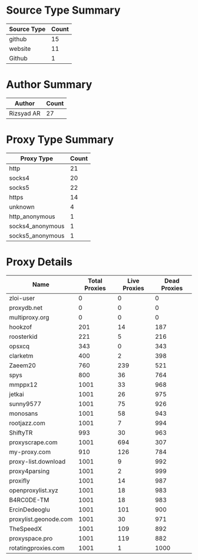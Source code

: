 # Source Type Summary

| Source Type | Count |
|-------------|-------|
| github | 15 |
| website | 11 |
| Github | 1 |


# Author Summary

| Author | Count |
|--------|-------|
| Rizsyad AR | 27 |


# Proxy Type Summary

| Proxy Type | Count |
|------------|-------|
| http | 21 |
| socks4 | 20 |
| socks5 | 22 |
| https | 14 |
| unknown | 4 |
| http_anonymous | 1 |
| socks4_anonymous | 1 |
| socks5_anonymous | 1 |


# Proxy Details

| Name | Total Proxies | Live Proxies | Dead Proxies |
|------|---------------|--------------|---------------|
| zloi-user | 0 | 0 | 0 |
| proxydb.net | 0 | 0 | 0 |
| multiproxy.org | 0 | 0 | 0 |
| hookzof | 201 | 14 | 187 |
| roosterkid | 221 | 5 | 216 |
| opsxcq | 343 | 0 | 343 |
| clarketm | 400 | 2 | 398 |
| Zaeem20 | 760 | 239 | 521 |
| spys | 800 | 36 | 764 |
| mmppx12 | 1001 | 33 | 968 |
| jetkai | 1001 | 26 | 975 |
| sunny9577 | 1001 | 75 | 926 |
| monosans | 1001 | 58 | 943 |
| rootjazz.com | 1001 | 7 | 994 |
| ShiftyTR | 993 | 30 | 963 |
| proxyscrape.com | 1001 | 694 | 307 |
| my-proxy.com | 910 | 126 | 784 |
| proxy-list.download | 1001 | 9 | 992 |
| proxy4parsing | 1001 | 2 | 999 |
| proxifly | 1001 | 14 | 987 |
| openproxylist.xyz | 1001 | 18 | 983 |
| B4RC0DE-TM | 1001 | 18 | 983 |
| ErcinDedeoglu | 1001 | 101 | 900 |
| proxylist.geonode.com | 1001 | 30 | 971 |
| TheSpeedX | 1001 | 109 | 892 |
| proxyspace.pro | 1001 | 119 | 882 |
| rotatingproxies.com | 1001 | 1 | 1000 |
